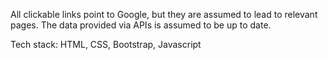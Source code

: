 All clickable links point to Google, but they are assumed to lead to relevant pages. The data provided via APIs is assumed to be up to date.

Tech stack: HTML, CSS, Bootstrap, Javascript
